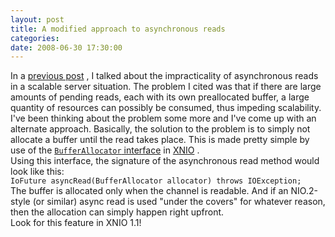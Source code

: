 ```yaml
---
layout: post
title: A modified approach to asynchronous reads
categories: 
date: 2008-06-30 17:30:00
---
```

 In a [previous post](http://dmlloyd.blogspot.com/2008/05/aio-versus-network-servers.html "") , I talked about the impracticality of asynchronous reads in a scalable server situation. The problem I cited was that if there are large amounts of pending reads, each with its own preallocated buffer, a large quantity of resources can possibly be consumed, thus impeding scalability.  
I've been thinking about the problem some more and I've come up with an alternate approach. Basically, the solution to the problem is to simply not allocate a buffer until the read takes place. This is made pretty simple by use of the [`BufferAllocator` interface](http://docs.jboss.org/xnio/1.0/api/org/jboss/xnio/BufferAllocator.html "") in [XNIO](http://www.jboss.org/xnio/ "") .  
Using this interface, the signature of the asynchronous read method would look like this:  
`IoFuture asyncRead(BufferAllocator allocator) throws IOException;`  
The buffer is allocated only when the channel is readable. And if an NIO.2-style (or similar) async read is used "under the covers" for whatever reason, then the allocation can simply happen right upfront.  
Look for this feature in XNIO 1.1!